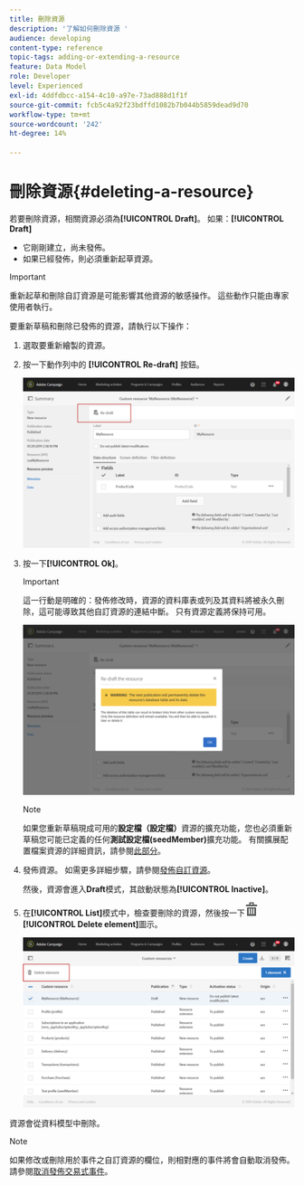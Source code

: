 ```yaml
---
title: 刪除資源
description: '了解如何刪除資源 '
audience: developing
content-type: reference
topic-tags: adding-or-extending-a-resource
feature: Data Model
role: Developer
level: Experienced
exl-id: 4ddfdbcc-a154-4c10-a97e-73ad888d1f1f
source-git-commit: fcb5c4a92f23bdffd1082b7b044b5859dead9d70
workflow-type: tm+mt
source-wordcount: '242'
ht-degree: 14%

---
```


# 刪除資源{#deleting-a-resource}

若要刪除資源，相關資源必須為&#x200B;**[!UICONTROL Draft]**。 如果：**[!UICONTROL Draft]**

* 它剛剛建立，尚未發佈。
* 如果已經發佈，則必須重新起草資源。

>[!IMPORTANT]
>
>重新起草和刪除自訂資源是可能影響其他資源的敏感操作。 這些動作只能由專家使用者執行。

要重新草稿和刪除已發佈的資源，請執行以下操作：

1. 選取要重新繪製的資源。
1. 按一下動作列中的 **[!UICONTROL Re-draft]** 按鈕。

   ![](assets/schema_extension_uc26.png)

1. 按一下&#x200B;**[!UICONTROL Ok]**。

   >[!IMPORTANT]
   >
   >這一行動是明確的：發佈修改時，資源的資料庫表或列及其資料將被永久刪除，這可能導致其他自訂資源的連結中斷。 只有資源定義將保持可用。

   ![](assets/schema_extension_uc27.png)

   >[!NOTE]
   >
   >如果您重新草稿現成可用的&#x200B;**設定檔（設定檔）**&#x200B;資源的擴充功能，您也必須重新草稿您可能已定義的任何&#x200B;**測試設定檔(seedMember)**&#x200B;擴充功能。 有關擴展配置檔案資源的詳細資訊，請參閱[此部分](../../developing/using/extending-the-profile-resource-with-a-new-field.md)。

1. 發佈資源。 如需更多詳細步驟，請參閱[發佈自訂資源](../../developing/using/updating-the-database-structure.md#publishing-a-custom-resource)。

   然後，資源會進入&#x200B;**Draft**&#x200B;模式，其啟動狀態為&#x200B;**[!UICONTROL Inactive]**。

1. 在&#x200B;**[!UICONTROL List]**&#x200B;模式中，檢查要刪除的資源，然後按一下![](assets/delete_darkgrey-24px.png) **[!UICONTROL Delete element]**&#x200B;圖示。

   ![](assets/schema_extension_uc28.png)

資源會從資料模型中刪除。

>[!NOTE]
>
>如果修改或刪除用於事件之自訂資源的欄位，則相對應的事件將會自動取消發佈。請參閱[取消發佈交易式事件](../../channels/using/publishing-transactional-event.md#unpublishing-an-event)。
